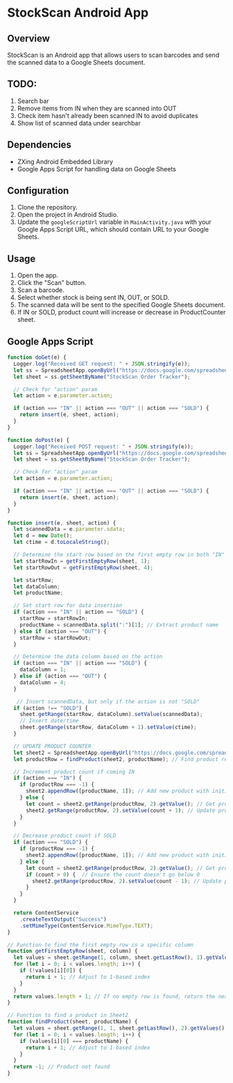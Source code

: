 # StockScan Android App

## Overview

StockScan is an Android app that allows users to scan barcodes and send the scanned data to a Google Sheets document.

## TODO:
1. Search bar 
2. Remove items from IN when they are scanned into OUT
3. Check item hasn't already been scanned IN to avoid duplicates
4. Show list of scanned data under searchbar

## Dependencies

- ZXing Android Embedded Library
- Google Apps Script for handling data on Google Sheets

## Configuration

1. Clone the repository.
2. Open the project in Android Studio.
3. Update the `googleScriptUrl` variable in `MainActivity.java` with your Google Apps Script URL, which should contain URL to your Google Sheets.

## Usage

1. Open the app.
2. Click the "Scan" button.
3. Scan a barcode.
4. Select whether stock is being sent IN, OUT, or SOLD.
5. The scanned data will be sent to the specified Google Sheets document.
6. If IN or SOLD, product count will increase or decrease in ProductCounter sheet.

## Google Apps Script

```javascript
function doGet(e) {
  Logger.log("Received GET request: " + JSON.stringify(e));
  let ss = SpreadsheetApp.openByUrl("https://docs.google.com/spreadsheets/d/16LrNS06mjl7x0aNM17287dZ6mhSKxjAxM9gOc-hh1Dk/edit");
  let sheet = ss.getSheetByName("StockScan Order Tracker");

  // Check for "action" param
  let action = e.parameter.action;

  if (action === "IN" || action === "OUT" || action === "SOLD") {
    return insert(e, sheet, action);
  }
}

function doPost(e) {
  Logger.log("Received POST request: " + JSON.stringify(e));
  let ss = SpreadsheetApp.openByUrl("https://docs.google.com/spreadsheets/d/16LrNS06mjl7x0aNM17287dZ6mhSKxjAxM9gOc-hh1Dk/edit");
  let sheet = ss.getSheetByName("StockScan Order Tracker");

  // Check for "action" param
  let action = e.parameter.action;

  if (action === "IN" || action === "OUT" || action === "SOLD") {
    return insert(e, sheet, action);
  }
}

function insert(e, sheet, action) {
  let scannedData = e.parameter.sdata;
  let d = new Date();
  let ctime = d.toLocaleString();

  // Determine the start row based on the first empty row in both "IN" and "OUT" columns
  let startRowIn = getFirstEmptyRow(sheet, 1);
  let startRowOut = getFirstEmptyRow(sheet, 4);

  let startRow;
  let dataColumn;
  let productName;

  // Set start row for data insertion
  if (action === "IN" || action == "SOLD") {
    startRow = startRowIn;
    productName = scannedData.split(":")[1]; // Extract product name
  } else if (action === "OUT") {
    startRow = startRowOut;
  }

  // Determine the data column based on the action
  if (action === "IN" || action === "SOLD") {
    dataColumn = 1;
  } else if (action === "OUT") {
    dataColumn = 4;
  }

   // Insert scannedData, but only if the action is not "SOLD"
  if (action !== "SOLD") {
    sheet.getRange(startRow, dataColumn).setValue(scannedData);
    // Insert date/time
    sheet.getRange(startRow, dataColumn + 1).setValue(ctime);
  }

  // UPDATE PRODUCT COUNTER
  let sheet2 = SpreadsheetApp.openByUrl("https://docs.google.com/spreadsheets/d/1cZ7_WoVpVOr4wVqNNbMA73gQptsnOCIoDNftqNyJ4mM/edit").getSheetByName("StockScan Stock Counter"); // Access Sheet2 by URL
  let productRow = findProduct(sheet2, productName); // Find product row

  // Increment product count if coming IN
  if (action === "IN") {
    if (productRow === -1) {
      sheet2.appendRow([productName, 1]); // Add new product with initial count
    } else {
      let count = sheet2.getRange(productRow, 2).getValue(); // Get product count
      sheet2.getRange(productRow, 2).setValue(count + 1); // Update product count
    }
  }

  // Decrease product count if SOLD
  if (action === "SOLD") {
    if (productRow === -1) {
      sheet2.appendRow([productName, 1]); // Add new product with initial count 0
    } else {
      let count = sheet2.getRange(productRow, 2).getValue(); // Get product count
      if (count > 0) {  // Ensure the count doesn't go below 0
        sheet2.getRange(productRow, 2).setValue(count - 1); // Update product count
      } 
    }
  }

  return ContentService
    .createTextOutput("Success")
    .setMimeType(ContentService.MimeType.TEXT);
}

// Function to find the first empty row in a specific column
function getFirstEmptyRow(sheet, column) {
  let values = sheet.getRange(1, column, sheet.getLastRow(), 1).getValues();
  for (let i = 0; i < values.length; i++) {
    if (!values[i][0]) {
      return i + 1; // Adjust to 1-based index
    }
  }
  return values.length + 1; // If no empty row is found, return the next row
}

// Function to find a product in Sheet2
function findProduct(sheet, productName) {
  let values = sheet.getRange(1, 1, sheet.getLastRow(), 2).getValues();
  for (let i = 0; i < values.length; i++) {
    if (values[i][0] === productName) {
      return i + 1; // Adjust to 1-based index
    }
  }
  return -1; // Product not found
}






